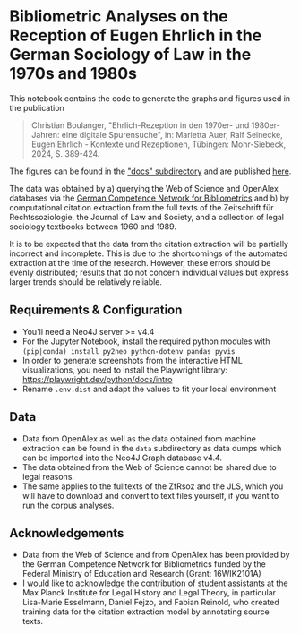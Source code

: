 # Bibliometric Analyses on the Reception of Eugen Ehrlich in the German Sociology of Law in the 1970s and 1980s

This notebook contains the code to generate the graphs and figures used in the publication

> Christian Boulanger, "Ehrlich-Rezeption in den 1970er- und 1980er-Jahren: eine digitale Spurensuche", 
in: Marietta Auer, Ralf Seinecke, Eugen Ehrlich - Kontexte und Rezeptionen, Tübingen: Mohr-Siebeck, 2024, S. 389-424.

The figures can be found in the ["docs" subdirectory](./docs/) and are published [here](https://cboulanger.github.io/ehrlich-bibliometrie/). 

The data was obtained by a) querying the Web of Science and OpenAlex databases via the [German Competence Network for Bibliometrics](https://bibliometrie.info/en/) 
and b) by computational citation extraction from the full texts of the Zeitschrift für Rechtssoziologie, the Journal 
of Law and Society, and a collection of legal sociology textbooks between 1960 and 1989. 

It is to be expected that the data from the citation extraction will be partially incorrect and incomplete. This is due 
to the shortcomings of the automated extraction at the time of the research. However, these errors should be evenly 
distributed; results that do not concern individual values but express larger trends should be relatively reliable.

## Requirements & Configuration

- You'll need a Neo4J server >= v4.4 
- For the Jupyter Notebook, install the required python modules with `(pip|conda) install py2neo python-dotenv pandas pyvis`
- In order to generate screenshots from the interactive HTML visualizations, you need to install the Playwright library:
  https://playwright.dev/python/docs/intro
- Rename `.env.dist` and adapt the values to fit your local environment

## Data

- Data from OpenAlex as well as the data obtained from machine extraction can be found in the `data` subdirectory as
  data dumps which can be imported into the Neo4J Graph database v4.4.
- The data obtained from the Web of Science cannot be shared due to legal reasons. 
- The same applies to the fulltexts of the ZfRsoz and the JLS, which you will have to download and convert to text 
  files yourself, if you want to run the corpus analyses.

## Acknowledgements

- Data from the Web of Science and from OpenAlex has been provided by the German Competence Network for Bibliometrics funded by the Federal Ministry of Education and Research (Grant: 16WIK2101A)
- I would like to acknowledge the contribution of student assistants at the Max Planck Institute for Legal History and Legal Theory, in particular Lisa-Marie Esselmann, Daniel Fejzo, and Fabian Reinold, who created training data for the citation extraction model by annotating source texts.


 




